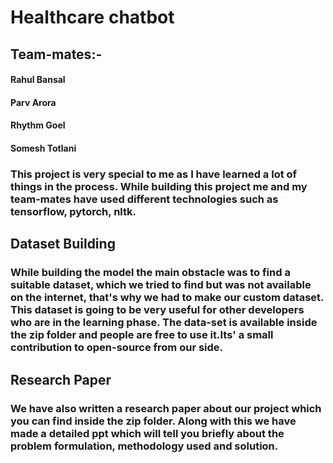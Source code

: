 # Healthcare chatbot 

## Team-mates:-
#### Rahul Bansal
#### Parv Arora
#### Rhythm Goel
#### Somesh Totlani

### This project is very special to me as I have learned a lot of things in the process. While building this project me and my team-mates have used different technologies such as tensorflow, pytorch, nltk.

## Dataset Building
### While building the model the main obstacle was to find a suitable dataset, which we tried to find but was not available on the internet, that's why we had to make our custom dataset. This dataset is going to be very useful for other developers who are in the learning phase. The data-set is available inside the zip folder and people are free to use it.Its' a small contribution to open-source from our side.

## Research Paper
### We have also written a research paper about our project which you can find inside the zip folder. Along with this we have made a detailed ppt which will tell you briefly about the problem formulation, methodology used and solution. 
